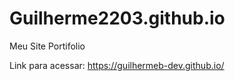 # Guilherme2203.github.io

Meu Site Portifolio

Link para acessar:
https://guilhermeb-dev.github.io/
